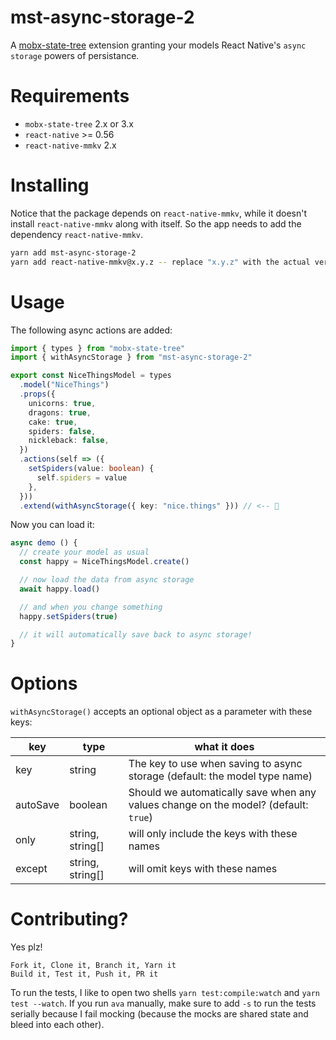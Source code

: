 # mst-async-storage-2

A [mobx-state-tree](https://github.com/mobxjs/mobx-state-tree) extension granting your models React Native's `async storage` powers of persistance.

# Requirements

- `mobx-state-tree` 2.x or 3.x
- `react-native` >= 0.56
- `react-native-mmkv` 2.x

# Installing

Notice that the package depends on `react-native-mmkv`, while it doesn't install `react-native-mmkv` along with itself.
So the app needs to add the dependency `react-native-mmkv`.

```sh
yarn add mst-async-storage-2
yarn add react-native-mmkv@x.y.z -- replace "x.y.z" with the actual version
```

# Usage

The following async actions are added:

```ts
import { types } from "mobx-state-tree"
import { withAsyncStorage } from "mst-async-storage-2"

export const NiceThingsModel = types
  .model("NiceThings")
  .props({
    unicorns: true,
    dragons: true,
    cake: true,
    spiders: false,
    nickleback: false,
  })
  .actions(self => ({
    setSpiders(value: boolean) {
      self.spiders = value
    },
  }))
  .extend(withAsyncStorage({ key: "nice.things" })) // <-- 🎉
```

Now you can load it:

```js
async demo () {
  // create your model as usual
  const happy = NiceThingsModel.create()

  // now load the data from async storage
  await happy.load()

  // and when you change something
  happy.setSpiders(true)

  // it will automatically save back to async storage!
}
```

# Options

`withAsyncStorage()` accepts an optional object as a parameter with these keys:

| key      | type             | what it does                                                                        |
| -------- | ---------------- | ----------------------------------------------------------------------------------- |
| key      | string           | The key to use when saving to async storage (default: the model type name)           |
| autoSave | boolean          | Should we automatically save when any values change on the model? (default: `true`) |
| only     | string, string[] | will only include the keys with these names                                         |
| except   | string, string[] | will omit keys with these names                                                     |

# Contributing?

Yes plz!

```
Fork it, Clone it, Branch it, Yarn it
Build it, Test it, Push it, PR it
```

To run the tests, I like to open two shells `yarn test:compile:watch` and `yarn test --watch`. If you run `ava` manually, make sure to add `-s` to run the tests serially because I fail mocking (because the mocks are shared state and bleed into each other).
